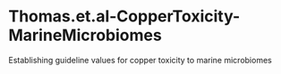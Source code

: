 # Thomas.et.al-CopperToxicity-MarineMicrobiomes
Establishing guideline values for copper toxicity to marine microbiomes
